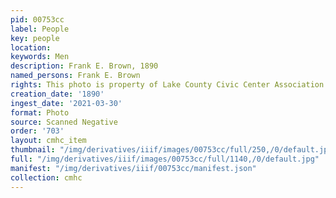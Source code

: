 ```yaml
---
pid: 00753cc
label: People
key: people
location: 
keywords: Men
description: Frank E. Brown, 1890
named_persons: Frank E. Brown
rights: This photo is property of Lake County Civic Center Association.
creation_date: '1890'
ingest_date: '2021-03-30'
format: Photo
source: Scanned Negative
order: '703'
layout: cmhc_item
thumbnail: "/img/derivatives/iiif/images/00753cc/full/250,/0/default.jpg"
full: "/img/derivatives/iiif/images/00753cc/full/1140,/0/default.jpg"
manifest: "/img/derivatives/iiif/00753cc/manifest.json"
collection: cmhc
---
```

